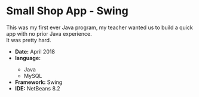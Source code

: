 # Small Shop App - Swing
This was my first ever Java program, my teacher wanted us to build a quick app with no prior Java experience. <br/>
It was pretty hard. <br/>

<ul>
  <li><b>Date:</b> April 2018</b>
  <li><b>language:</b></li>
    <ul>
      <li>Java</li>
      <li>MySQL</li>
    </ul>
  <li><b>Framework:</b> Swing</li>
  <li><b>IDE:</b> NetBeans 8.2</li>
